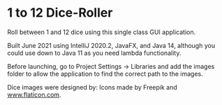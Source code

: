 # 1 to 12 Dice-Roller
Roll between 1 and 12 dice using this single class GUI application.

Built June 2021 using IntelliJ 2020.2, JavaFX, and Java 14, although you could use down to Java 11 as you need lambda functionality.

Before launching, go to Project Settings -> Libraries and add the images folder to allow the application to find the correct path to the images.

Dice images were designed by: Icons made by Freepik and www.flaticon.com.
